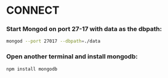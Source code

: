 # CONNECT

### Start Mongod on port 27-17 with data as the dbpath:

```sh 
mongod --port 27017 --dbpath=./data
```

### Open another terminal and install mongodb:

```sh
npm install mongodb
```
